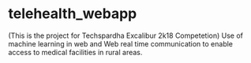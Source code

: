 # telehealth_webapp
(This is the project for Techspardha Excalibur 2k18 Competetion)
Use of machine learning in web  and Web real time communication to enable access to medical facilities in rural areas.
